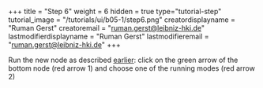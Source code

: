 +++
title = "Step 6"
weight = 6
hidden = true
type="tutorial-step"
tutorial_image = "/tutorials/ui/b05-1/step6.png"
creatordisplayname = "Ruman Gerst"
creatoremail = "ruman.gerst@leibniz-hki.de"
lastmodifierdisplayname = "Ruman Gerst"
lastmodifieremail = "ruman.gerst@leibniz-hki.de"
+++

Run the new node as described [earlier](/tutorials/ui/adding-nodes-saving/): click on the green arrow of the bottom node (red arrow 1) and choose one of the running modes (red arrow 2)